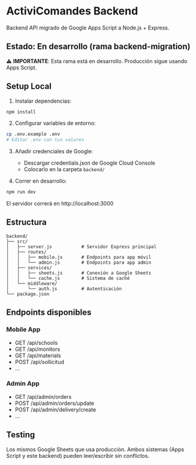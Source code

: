 # ActiviComandes Backend

Backend API migrado de Google Apps Script a Node.js + Express.

## Estado: En desarrollo (rama backend-migration)

⚠️ **IMPORTANTE**: Esta rama está en desarrollo. Producción sigue usando Apps Script.

## Setup Local

1. Instalar dependencias:
```bash
npm install
```

2. Configurar variables de entorno:
```bash
cp .env.example .env
# Editar .env con tus valores
```

3. Añadir credenciales de Google:
   - Descargar credentials.json de Google Cloud Console
   - Colocarlo en la carpeta `backend/`

4. Correr en desarrollo:
```bash
npm run dev
```

El servidor correrá en http://localhost:3000

## Estructura

```
backend/
├── src/
│   ├── server.js           # Servidor Express principal
│   ├── routes/
│   │   ├── mobile.js       # Endpoints para app móvil
│   │   └── admin.js        # Endpoints para app admin
│   ├── services/
│   │   ├── sheets.js       # Conexión a Google Sheets
│   │   └── cache.js        # Sistema de caché
│   └── middleware/
│       └── auth.js         # Autenticación
└── package.json
```

## Endpoints disponibles

### Mobile App
- GET /api/schools
- GET /api/monitors
- GET /api/materials
- POST /api/sollicitud
- ...

### Admin App
- GET /api/admin/orders
- POST /api/admin/orders/update
- POST /api/admin/delivery/create
- ...

## Testing

Los mismos Google Sheets que usa producción. Ambos sistemas (Apps Script y este backend) pueden leer/escribir sin conflictos.
